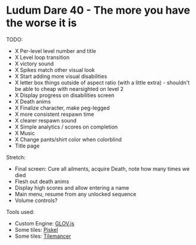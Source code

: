 Ludum Dare 40 - The more you have the worse it is
=================================================

TODO:
* X Per-level level number and title
* X Level loop transition
* X victory sound
* X Spikes match other visual look
* X Start adding more visual disabilities
* X letter box things outside of aspect ratio (with a little extra) - shouldn't be able to cheap with nearsighted on level 2
* X Display progress on disabilities screen
* X Death anims
* X Finalize character, make peg-legged
* X more consistent respawn time
* X clearer respawn sound
* X Simple analytics / scores on completion
* X Music
* X Change pants/shirt color when colorblind
* Title page

Stretch:
* Final screen: Cure all ailments, acquire Death, note how many times we died
* Flesh out death anims
* Display high scores and allow entering a name
* Main menu, resume from any unlocked sequence
* Volume controls?

Tools used:
* Custom Engine: [GLOV.js](https://github.com/Jimbly/turbulenz-playground)
* Some tiles: [Piskel](https://www.piskelapp.com/)
* Some tiles: [Tilemancer](https://led.itch.io/tilemancer)